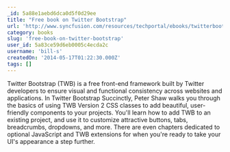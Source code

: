 ```yaml
---
_id: 5a88e1aebd6dca0d5f0d29ee
title: "Free book on Twitter Bootstrap"
url: 'http://www.syncfusion.com/resources/techportal/ebooks/twitterbootstrap'
category: books
slug: 'free-book-on-twitter-bootstrap'
user_id: 5a83ce59d6eb0005c4ecda2c
username: 'bill-s'
createdOn: '2014-05-17T01:22:30.000Z'
tags: []
---
```


Twitter Bootstrap (TWB) is a free front-end framework built by Twitter developers to ensure visual and functional consistency across websites and applications. In Twitter Bootstrap Succinctly, Peter Shaw walks you through the basics of using TWB Version 2 CSS classes to add beautiful, user-friendly components to your projects. You'll learn how to add TWB to an existing project, and use it to customize attractive buttons, tabs, breadcrumbs, dropdowns, and more. There are even chapters dedicated to optional JavaScript and TWB extensions for when you're ready to take your UI's appearance a step further.
